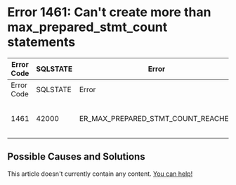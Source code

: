 
# Error 1461: Can't create more than max_prepared_stmt_count statements


| Error Code | SQLSTATE | Error | Description |
| --- | --- | --- | --- |
| Error Code | SQLSTATE | Error | Description |
| 1461 | 42000 | ER_MAX_PREPARED_STMT_COUNT_REACHED | Can't create more than max_prepared_stmt_count statements (current value: %lu) |




## Possible Causes and Solutions


This article doesn't currently contain any content. [You can help!](/kb/en/writing-and-editing-knowledge-base-articles/)

